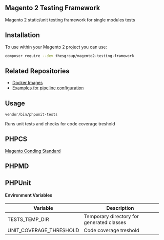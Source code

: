 ## Magento 2 Testing Framework
Magento 2 static/unit testing framework for single modules tests

## Installation
To use within your Magento 2 project you can use:

```bash
composer require --dev thesgroup/magento2-testing-framework
```

## Related Repositories
- [Docker Images](https://github.com/sashas777/magento-docker/)
- [Examples for pipeline configuration](https://github.com/sashas777/magento-docker-pipelines)

## Usage

```bash
vendor/bin/phpunit-tests
```
Runs unit tests and checks for code coverage treshold

## PHPCS
[Magento Conding Standard](https://github.com/magento/magento-coding-standard)

## PHPMD


## PHPUnit

#### Environment Variables
Variable | Description
------------ | -------------
TESTS_TEMP_DIR | Temporary directory for generated classes
UNIT_COVERAGE_THRESHOLD | Code coverage treshold
